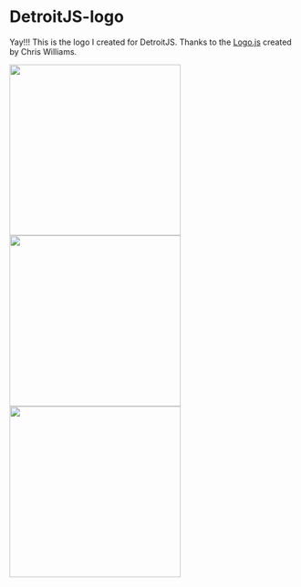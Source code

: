 # DetroitJS-logo

Yay!!! This is the logo I created for DetroitJS. Thanks to the
[Logo.js](https://github.com/voodootikigod/logo.js) created by Chris Williams.

<img src="//github.com/DetroitJS/DetroitJS-logo/blob/master/detroit-js.jpg" width="300" />
<img src="//github.com/DetroitJS/DetroitJS-logo/blob/master/detroit-js.png" width="300" />
<img src="//github.com/DetroitJS/DetroitJS-logo/blob/master/detroit-js.svg" width="300" />
